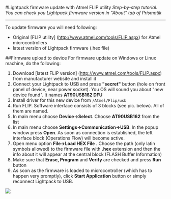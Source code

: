 #Lightpack firmware update with Atmel FLIP utility
_Step-by-step tutorial. You can check you Lightpack firmware version in "About" tab of Prismatik_

---

To update firmware you will need following:

* Original [FLIP utility] (http://www.atmel.com/tools/FLIP.aspx) for Atmel microcontrollers
* latest version of Lightpack firmware (.hex file)

##Firmware upload to device
For firmware update on Windows or Linux machine, do the following:

1. Download [latest FLIP version] (http://www.atmel.com/tools/FLIP.aspx) from manufacturer website and install it 
2. Connect your Lightpack to USB and press **"secret"** button (hole on front panel of device, near power socket). You OS will sound you about "new device found". It names **AT90USB162 DFU**
3. Install driver for this new device from ```/Atmel/Flip/usb```
4. Run FLIP. Software interface consists of 3 blocks (see pic. below). All of them are named.
5. In main menu choose **Device→Select**. Choose **AT90USB162** from the list
6. In main menu choose **Settings→Communication→USB**. In the popup window press **Open**. As soon as connection is established, the left interface block (Operations Flow) will become active.
7. Open menu option **File→Load HEX File** . Choose the path (only latin symbols allowed) to the firmware file with **.hex** extension and then the info about it will appear at the central block (FLASH Buffer Information)
8. Make sure that **Erase, Program** and **Verify** are checked and press **Run** button
9. As soon as the firmware is loaded to microcontroller (which has to happen very promptly), click **Start Application** button or simply reconnect Lightpack to USB.

<img src="http://wiki.pixelkit.ru/_ru/images/Tumblr_lgo5u1wS8w1qbbc3b.png">
